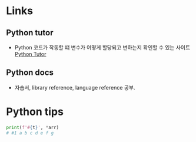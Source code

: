 # Links
## Python tutor
- Python 코드가 작동할 떄 변수가 어떻게 할당되고 변하는지 확인할 수 있는 사이트 </br>
[Python Tutor](https://pythontutor.com/)

## Python docs
- 자습서, library reference, language reference 공부.

# Python tips
```python
print(f'#{t}', *arr)
# #1 a b c d e f g
```